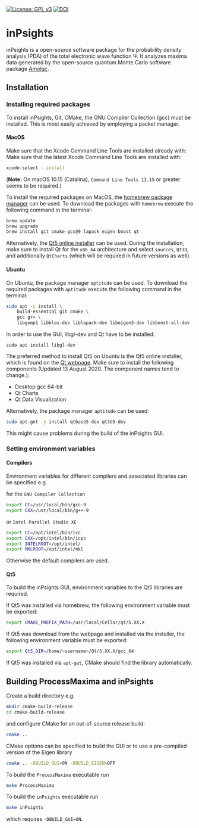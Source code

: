 [![License: GPL v3](https://img.shields.io/badge/License-GPLv3-blue.svg)](https://www.gnu.org/licenses/gpl-3.0)
[![DOI](https://zenodo.org/badge/DOI/10.5281/zenodo.4321715.svg)](https://doi.org/10.5281/zenodo.4321715)

# inPsights
inPsights is a open-source software package for the probability density analysis (PDA) of the total electronic wave function Ψ.
It analyzes maxima data generated by the open-source quantum Monte Carlo software package [Amolqc](https://github.com/luechow-group/Amolqc).

## Installation
### Installing required packages
To install inPsights, Git, CMake, the GNU Compiler Collection (gcc) must be installed. 
This is most easily achieved by employing a packet manager.

#### MacOS
Make sure that the Xcode Command Line Tools are installed already with: 
Make sure that the latest Xcode Command Line Tools are installed with: 
```bash
xcode-select --install
```
(**Note:** On macOS 10.15 (Catalina), `Command Line Tools 11.15` or greater seems to be required.)


To install the required packages on MacOS, the [homebrew package manager](https://brew.sh) can be used. 
To download the packages with `homebrew` execute the following command in the terminal:
```bash
brew update
brew upgrade
brew install git cmake gcc@9 lapack eigen boost qt
```

Alternatively, the [Qt5 online installer](https://www.qt.io/download-open-source) can be used.
During the installation, make sure to install Qt for the `x86_64` architecture 
and select `sources`, `Qt3D`, and additionally `QtCharts` (which will be required in future versions as well).


#### Ubuntu
On Ubuntu, the package manager `aptitude` can be used.
To download the required packages with `aptitude` execute the following command in the terminal:
```bash
sudo apt -y install \
    build-essential git cmake \
    gcc g++ \
    libgomp1 libblas-dev liblapack-dev libeigen3-dev libboost-all-dev
```

In order to use the GUI, libgl-dev and Qt have to be installed:
```
sudo apt install libgl-dev
```
The preferred method to install Qt5 on Ubuntu is the Qt5 online installer, which is found on the [Qt webpage](https://www.qt.io/download-qt-installer).
Make sure to install the following components (Updated 13 August 2020. The component names tend to change.):
   * Desktop gcc 64-bit
   * Qt Charts
   * Qt Data Visualization

Alternatively, the package manager `aptitude` can be used:
```bash
sudo apt-get -y install qtbase5-dev qt3d5-dev 
```
This might cause problems during the build of the inPsights GUI.

### Setting environment variables

#### Compilers
Environment variables for different compilers and associated libraries can be specified e.g. 

for the `GNU Compiler Collection`
```bash
export CC=/usr/local/bin/gcc-9
export CXX=/usr/local/bin/g++-9
```
or `Intel Parallel Studio XE`
```bash
export CC=/opt/intel/bin/icc
export CXX=/opt/intel/bin/icpc
export INTELROOT=/opt/intel/
export MKLROOT=/opt/intel/mkl
```
Otherwise the default compilers are used.

#### Qt5
To build the inPsights GUI, environment variables to the Qt5 libraries are required.

If Qt5 was installed via homebrew, the following environment variable must be exported:

```bash
export CMAKE_PREFIX_PATH=/usr/local/Cellar/qt/5.XX.X
```

If Qt5 was download from the webpage and installed via the installer, the following environment variable must be exported:
```bash
export Qt5_DIR=/home/<username>/Qt/5.XX.X/gcc_64
```

If Qt5 was installed via `apt-get`, CMake should find the library automatically.


## Building ProcessMaxima and inPsights

Create a build directory e.g.
```bash
mkdir cmake-build-release
cd cmake-build-release
```
and configure CMake for an out-of-source release build:
```bash
cmake ..
```
CMake options can be specified to build the GUI or to use a pre-compiled version of the Eigen library
```bash
cmake .. -DBUILD_GUI=ON -DBUILD_EIGEN=OFF
```

To build the `ProcessMaxima` executable run
```bash
make ProcessMaxima
```
To build the `inPsights` executable run
```bash
make inPsights
```
which requires `-DBUILD_GUI=ON`.

